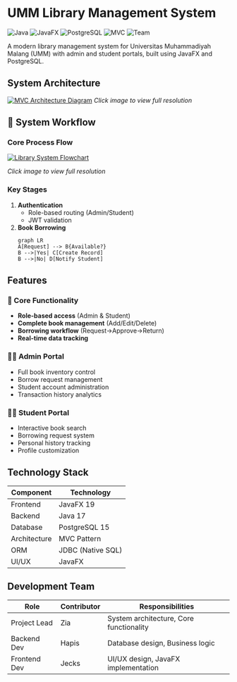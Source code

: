 # UMM Library Management System

![Java](https://img.shields.io/badge/Java-17-blue)
![JavaFX](https://img.shields.io/badge/JavaFX-19-orange)
![PostgreSQL](https://img.shields.io/badge/PostgreSQL-15-blueviolet)
![MVC](https://img.shields.io/badge/Architecture-MVC-brightgreen)
![Team](https://img.shields.io/badge/Team-3%20Members-ff69b4)

A modern library management system for Universitas Muhammadiyah Malang (UMM) with admin and student portals, built using JavaFX and PostgreSQL.

## System Architecture

[![MVC Architecture Diagram]([https://drive.google.com/uc?export=view&id=1JDIeni4u3TiIBjZBV_JM7G_gC4JXF4d5)](https://drive.google.com/file/d/1JDIeni4u3TiIBjZBV_JM7G_gC4JXF4d5/view?usp=sharing](https://www.plantuml.com/plantuml/png/dLLDRnen4BtxLwpIGwaQejnIeIWA15HH1HhnaHuZinujBbuRsTuWrEQ_r_OYnxCBKWg79FFUxBp9p9lbtbYgRLMAJF2Lfdh_KhxcBupJGjEI4BFXSalTdrakg37P7vAvpu3ccqAhIh879PJEVgsvXPfHce6kqO5mQG7jQwrsDVZf-lhcs_26l16oTJGj8BkOA0RYub2xrbaQq1uuVBvMBXwpNiQbnQ2a9VIokTLS5kzCINyhtOQr4ZZvZIIQVLPocOe6e9D8NsPDoI-jCewe64YR5Zf0_rrgeDGchRDoSMiAbbjnP0IqikjZCyYfXKBfVPinLkMRMBpPYL_X37AbMTeHRtQp2edG53xTfx7KLgPtK9Y7ADK7MPM8JEIVHjFXUFeznlsdfzdFvz4m0hFHZz730W6BvMmQ0AmmKmAIoltXP3oDqNon78wcYnYFfy_znp4g4Wnx-xVRhMtKm0u6GAv_KD9g9GHeRFr7LN0PING5mbETfd4kiwrxRgSqYrRgPSug0gZ4VW1fkT__nqhuzjjEc471ZGLzl4DzOAFZJmj511qhRhrz3alB1Hu9PHut7VVaezE-zT5TuY-WEb-7bC5-uJtOsS0-xU34WzMMKGiUdFl3w2J7Tvb9s0KqXCsUqPgVEUoEB7W2iah_3xDMkuwnjF2ZyhzSqLV5sUa5d5yXE7H8pNgbA3xdy6NmeIAEPUULmFkSKEbIzDaL_7lXZ3xmZhofkDtZDGsffIjgm1bTGcwvacdvl4QzwzuJZam9Z6a-MMaDqlhhYZU6gLducl8_ttlzxFOkg1SnQxurfFcMw7RlwcBuFZ4N3yWZFa08UiaJ4cqQEAINoCI4jYx1FekYNeyW-o0cTGKcyB8nIOwiw-ggJZZ5-PcSul0i3ckCaqH0M1Iv1ycgKlm3))
*Click image to view full resolution*

## 🔄 System Workflow

### Core Process Flow
[![Library System Flowchart](https://drive.google.com/uc?export=view&id=1rvOgaROhmhUf9AWLlOLgkrjF-CjtjEUb)](https://drive.google.com/file/d/1rvOgaROhmhUf9AWLlOLgkrjF-CjtjEUb/view?usp=sharing)

*Click image to view full resolution*

### Key Stages
1. **Authentication** 
   - Role-based routing (Admin/Student)
   - JWT validation
2. **Book Borrowing**  
   ```mermaid
   graph LR
   A[Request] --> B{Available?}
   B -->|Yes| C[Create Record]
   B -->|No| D[Notify Student]

## Features

### 🎯 Core Functionality
- **Role-based access** (Admin & Student)
- **Complete book management** (Add/Edit/Delete)
- **Borrowing workflow** (Request→Approve→Return)
- **Real-time data tracking**

### 👨‍💻 Admin Portal
- Full book inventory control
- Borrow request management
- Student account administration
- Transaction history analytics

### 👩‍🎓 Student Portal
- Interactive book search
- Borrowing request system
- Personal history tracking
- Profile customization

## Technology Stack

| Component       | Technology                          |
|-----------------|-------------------------------------|
| Frontend        | JavaFX 19                           |
| Backend         | Java 17                             |
| Database        | PostgreSQL 15                       |
| Architecture    | MVC Pattern                         |
| ORM             | JDBC (Native SQL)                   |
| UI/UX           | JavaFX                |

## Development Team

| Role        | Contributor | Responsibilities                          |
|-------------|-------------|------------------------------------------|
| Project Lead | Zia         | System architecture, Core functionality |
| Backend Dev | Hapis       | Database design, Business logic         |
| Frontend Dev| Jecks       | UI/UX design, JavaFX implementation     |
